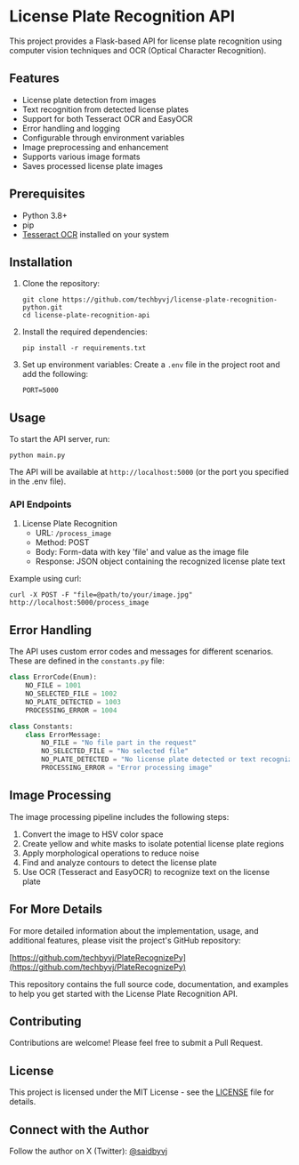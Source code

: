 # License Plate Recognition API

This project provides a Flask-based API for license plate recognition using computer vision techniques and OCR (Optical Character Recognition).

## Features

- License plate detection from images
- Text recognition from detected license plates
- Support for both Tesseract OCR and EasyOCR
- Error handling and logging
- Configurable through environment variables
- Image preprocessing and enhancement
- Supports various image formats
- Saves processed license plate images

## Prerequisites

- Python 3.8+
- pip
- [Tesseract OCR](https://github.com/tesseract-ocr/tesseract#installing-tesseract) installed on your system

## Installation

1. Clone the repository:
   ```
   git clone https://github.com/techbyvj/license-plate-recognition-python.git
   cd license-plate-recognition-api
   ```

2. Install the required dependencies:
   ```
   pip install -r requirements.txt
   ```

3. Set up environment variables:
   Create a `.env` file in the project root and add the following:
   ```
   PORT=5000
   ```

## Usage

To start the API server, run:

```
python main.py
```

The API will be available at `http://localhost:5000` (or the port you specified in the .env file).

### API Endpoints

1. License Plate Recognition
   - URL: `/process_image`
   - Method: POST
   - Body: Form-data with key 'file' and value as the image file
   - Response: JSON object containing the recognized license plate text

Example using curl:
```
curl -X POST -F "file=@path/to/your/image.jpg" http://localhost:5000/process_image
```

## Error Handling

The API uses custom error codes and messages for different scenarios. These are defined in the `constants.py` file:

```python
class ErrorCode(Enum):
    NO_FILE = 1001
    NO_SELECTED_FILE = 1002
    NO_PLATE_DETECTED = 1003
    PROCESSING_ERROR = 1004

class Constants:
    class ErrorMessage:
        NO_FILE = "No file part in the request"
        NO_SELECTED_FILE = "No selected file"
        NO_PLATE_DETECTED = "No license plate detected or text recognized"
        PROCESSING_ERROR = "Error processing image"
```

## Image Processing

The image processing pipeline includes the following steps:

1. Convert the image to HSV color space
2. Create yellow and white masks to isolate potential license plate regions
3. Apply morphological operations to reduce noise
4. Find and analyze contours to detect the license plate
5. Use OCR (Tesseract and EasyOCR) to recognize text on the license plate

## For More Details

For more detailed information about the implementation, usage, and additional features, please visit the project's GitHub repository:

[https://github.com/techbyvj/PlateRecognizePy](https://github.com/techbyvj/PlateRecognizePy)

This repository contains the full source code, documentation, and examples to help you get started with the License Plate Recognition API.

## Contributing

Contributions are welcome! Please feel free to submit a Pull Request.

## License

This project is licensed under the MIT License - see the [LICENSE](LICENSE) file for details.

## Connect with the Author

Follow the author on X (Twitter): [@saidbyvj](https://x.com/saidbyvj)
